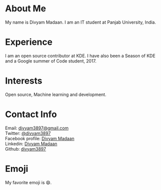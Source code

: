 # About Me
My name is Divyam Madaan. I am an IT student at Panjab University, India.
# Experience
I am an open source contributor at KDE. I have also been a Season of KDE and a Google summer of Code student, 2017.
# Interests
Open source, Machine learning and development.
# Contact Info
Email: [divyam3897@gmail.com](mailto:divyam3897@gmail.com)     
Twitter: [@divyam3897](https://twitter.com/divyam3897)     
Facebook profile: [Divyam Madaan](https://www.facebook.com/divyam.madaan.1)  
Linkedin: [Divyam Madaan](https://www.linkedin.com/in/divyam-madaan-0bb627105/)  
Github: [divyam3897](https://github.com/divyam3897)
# Emoji
My favorite emoji is :smile:.